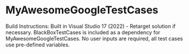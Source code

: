 # MyAwesomeGoogleTestCases

Build Instructions:
Built in Visual Studio 17 (2022) - Retarget solution if necessary.
BlackBoxTestCases is included as a dependency for MyAwesomeGoogleTestCases.
No user inputs are required, all test cases use pre-defined variables.
